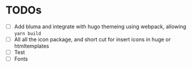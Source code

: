 # TODOs

+ [ ] Add bluma and integrate with hugo themeing using webpack, allowing `yarn build`
+ [ ] All all the icon package, and short cut for insert icons in huge or htmltemplates
+ [ ] Test
+ [ ] Fonts
